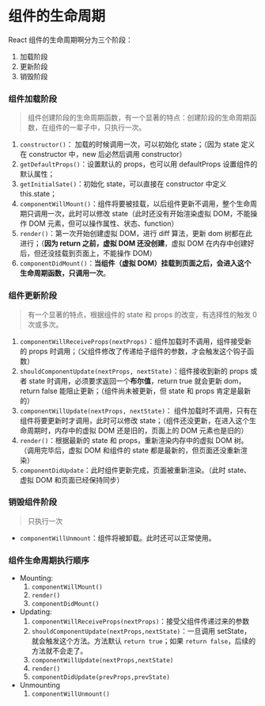 # 组件的生命周期

React 组件的生命周期啊分为三个阶段：

1. 加载阶段
2. 更新阶段
3. 销毁阶段

### 组件加载阶段

> 组件创建阶段的生命周期函数，有一个显著的特点：创建阶段的生命周期函数，在组件的一辈子中，只执行一次。

1. `constructor()`： 加载的时候调用一次，可以初始化 state；（因为 state 定义在 constructor 中，new 后必然后调用 constructor）
2. `getDefaultProps()`：设置默认的 props，也可以用 defaultProps 设置组件的默认属性；
3. `getInitialSate()`：初始化 state，可以直接在 constructor 中定义 this.state；
4. `componentWillMount()`：组件将要被挂载，以后组件更新不调用，整个生命周期只调用一次，此时可以修改 state（此时还没有开始渲染虚拟 DOM，不能操作 DOM 元素，但可以操作属性、状态、function）
5. `render()`：第一次开始创建虚拟 DOM，进行 diff 算法，更新 dom 树都在此进行；（**因为 return 之前，虚拟 DOM 还没创建**，虚拟 DOM 在内存中创建好后，但还没挂载到页面上，不能操作 DOM）
6. `componentDidMount()`：**当组件（虚拟 DOM）挂载到页面之后，会进入这个生命周期函数，只调用一次**。

### 组件更新阶段

> 有一个显著的特点，根据组件的 state 和 props 的改变，有选择性的触发 0 次或多次。

1. `componentWillReceiveProps(nextProps)`：组件加载时不调用，组件接受新的 props 时调用；（父组件修改了传递给子组件的参数，才会触发这个钩子函数）
2. `shouldComponentUpdate(nextProps, nextState)`：组件接收到新的 props 或者 state 时调用，必须要求返回一个**布尔值**，return true 就会更新 dom，return false 能阻止更新；（组件尚未被更新，但 state 和 props 肯定是最新的）
3. `componentWillUpdate(nextProps, nextState)`： 组件加载时不调用，只有在组件将要更新时才调用，此时可以修改 state；（组件还没更新，在进入这个生命周期时，内存中的虚拟 DOM 还是旧的，页面上的 DOM 元素也是旧的）
4. `render()`：根据最新的 state 和 props，重新渲染内存中的虚拟 DOM 树。（调用完毕后，虚拟 DOM 和组件的 state 都是最新的，但页面还没重新渲染）
5. `componentDidUpdate`：此时组件更新完成，页面被重新渲染。（此时 state、虚拟 DOM 和页面已经保持同步）

### 销毁组件阶段

> 只执行一次

- `componentWillUnmount`：组件将被卸载。此时还可以正常使用。

### 组件生命周期执行顺序

- Mounting:
  1. `componentWillMount()`
  2. `render()`
  3. `componentDidMount()`
- Updating:
  1. `componentWillReceiveProps(nextProps)`：接受父组件传递过来的参数
  2. `shouldComponentUpdate(nextProps,nextState)`：一旦调用 setState，就会触发这个方法。方法默认 `return true`；如果 `return false`，后续的方法就不会走了。
  3. `componentWillUpdate(nextProps,nextState)`
  4. `render()`
  5. `componentDidUpdate(prevProps,prevState)`
- Unmounting
  1. `componentWillUnmount()`
